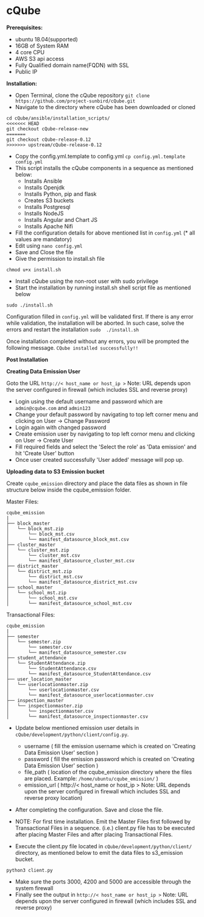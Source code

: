 <h1>cQube</h1>

<b>Prerequisites:</b>
- ubuntu 18.04(supported)
- 16GB of System RAM
- 4 core CPU
- AWS S3 api access
- Fully Qualified domain name(FQDN) with SSL
- Public IP

<b>Installation:</b>
- Open Terminal, clone the cQube repository
`git clone https://github.com/project-sunbird/cQube.git`
- Navigate to the directory where cQube has been downloaded or cloned 
```
cd cQube/ansible/installation_scripts/
<<<<<<< HEAD
git checkout cQube-release-new
=======
git checkout cQube-release-0.12
>>>>>>> upstream/cQube-release-0.12
```
- Copy the config.yml.template to config.yml 
`cp config.yml.template config.yml`
- This script installs the cQube components in a sequence as mentioned below:
  - Installs Ansible
  - Installs Openjdk
  - Installs Python, pip and flask
  - Creates S3 buckets
  - Installs Postgresql
  - Installs NodeJS
  - Installs Angular and Chart JS
  - Installs Apache Nifi
- Fill the configuration details for above mentioned list in `config.yml` (* all values are mandatory)
- Edit using `nano config.yml`
- Save and Close the file
- Give the permission to install.sh file
```
chmod u+x install.sh
```
- Install cQube using the non-root user with sudo privilege
- Start the installation by running install.sh shell script file as mentioned below
```
sudo ./install.sh
```
Configuration filled in `config.yml` will be validated first. If there is any error while validation, the installation will be aborted. In such case, solve the errors and restart the installation `sudo  ./install.sh`

Once installation completed without any errors, you will be prompted the following message. 
```CQube installed successfully!!``` 


<b>Post Installation </b>

<b>Creating Data Emission User</b>

Goto the URL ```http://< host_name or host_ip >```
Note: URL depends upon the server configured in firewall (which includes SSL and reverse proxy)

- Login using the default username and password which are ```admin@cqube.com``` and ```admin123```
- Change your default password by navigating to top left corner menu and clicking on User -> Change Password
- Login again with changed password
- Create emission user by navigating to top left cornor menu and clicking on User -> Create User
- Fill required fields and select the 'Select the role' as 'Data emission' and hit 'Create User' button
- Once user created successfully 'User added' message will pop up.

<b>Uploading data to S3 Emission bucket</b>

Create `cqube_emission` directory and place the data files as shown in file structure below inside the cqube_emission folder.

Master Files:
```
cqube_emission
|
├── block_master
│   └── block_mst.zip
│       └── block_mst.csv
│       └── manifest_datasource_block_mst.csv
├── cluster_master
│   └── cluster_mst.zip
│       └── cluster_mst.csv
│       └── manifest_datasource_cluster_mst.csv
├── district_master
│   └── district_mst.zip
│       └── district_mst.csv
│       └── manifest_datasource_district_mst.csv
├── school_master
│   └── school_mst.zip
│       └── school_mst.csv
│       └── manifest_datasource_school_mst.csv
```

Transactional Files:
```
cqube_emission
|
├── semester
│   └── semester.zip
│       └── semester.csv
│       └── manifest_datasource_semester.csv
├── student_attendance
│   └── StudentAttendance.zip
│       └── StudentAttendance.csv
│       └── manifest_datasource_StudentAttendance.csv
├── user_location_master
│   └── userlocationmaster.zip
│       └── userlocationmaster.csv
│       └── manifest_datasource_userlocationmaster.csv
├── inspection_master
│   └── inspectionmaster.zip
│       └── inspectionmaster.csv
│       └── manifest_datasource_inspectionmaster.csv
```

- Update below mentioned emission user details in `cQube/development/python/client/config.py`.
  - username ( fill the emission username which is created on 'Creating Data Emission User' section )
  - password ( fill the emission password which is created on 'Creating Data Emission User' section )
  - file_path ( location of the cqube_emission directory where the files are placed. Example: `/home/ubuntu/cqube_emission/` )
  - emission_url ( http://< host_name or host_ip >
  Note: URL depends upon the server configured in firewall which includes SSL and reverse proxy location)

- After completing the configuration. Save and close the file.
- NOTE: For first time installation. Emit the Master Files first followed by Transactional Files in a sequence.
(i.e.) client.py file has to be executed after placing Master Files and after placing Transactional Files.
- Execute the client.py file located in `cQube/development/python/client/` directory, as mentioned below to emit the data files to s3_emission bucket. 
```
python3 client.py
```
- Make sure the ports 3000, 4200 and 5000 are accessible through the system firewall
- Finally see the output in ```http://< host_name or host_ip >```
Note: URL depends upon the server configured in firewall (which includes SSL and reverse proxy)
